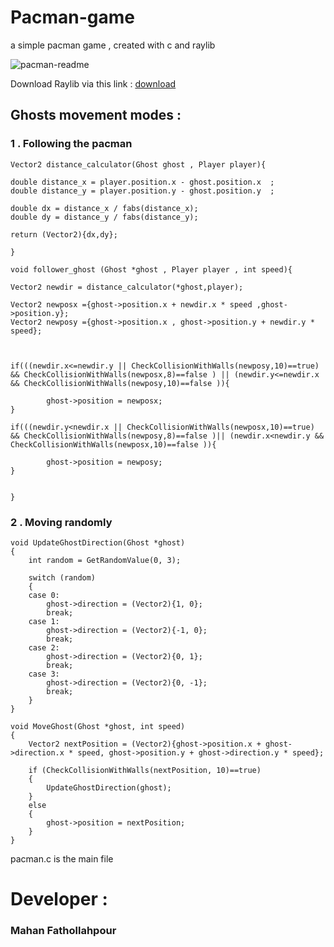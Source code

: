 # Pacman-game
a simple pacman game , created with c and raylib

![pacman-readme](https://github.com/user-attachments/assets/4db22f4b-978f-48ac-99d1-7b99e4b03088)

Download Raylib via this link : <a href="https://raysan5.itch.io/raylib/purchase?popup=1">download</a>

<h2>Ghosts movement modes :</h2>

<h3> 1 . Following the pacman</h3>

```
Vector2 distance_calculator(Ghost ghost , Player player){

double distance_x = player.position.x - ghost.position.x  ;
double distance_y = player.position.y - ghost.position.y  ;

double dx = distance_x / fabs(distance_x);
double dy = distance_y / fabs(distance_y);

return (Vector2){dx,dy};

}

void follower_ghost (Ghost *ghost , Player player , int speed){

Vector2 newdir = distance_calculator(*ghost,player);

Vector2 newposx ={ghost->position.x + newdir.x * speed ,ghost->position.y};
Vector2 newposy ={ghost->position.x , ghost->position.y + newdir.y * speed};



if(((newdir.x<=newdir.y || CheckCollisionWithWalls(newposy,10)==true) && CheckCollisionWithWalls(newposx,8)==false ) || (newdir.y<=newdir.x && CheckCollisionWithWalls(newposy,10)==false )){

        ghost->position = newposx;
}

if(((newdir.y<newdir.x || CheckCollisionWithWalls(newposx,10)==true) && CheckCollisionWithWalls(newposy,8)==false )|| (newdir.x<newdir.y && CheckCollisionWithWalls(newposx,10)==false )){

        ghost->position = newposy;
}


}
```

<h3> 2 . Moving randomly</h3>

```
void UpdateGhostDirection(Ghost *ghost)
{
    int random = GetRandomValue(0, 3);

    switch (random)
    {
    case 0:
        ghost->direction = (Vector2){1, 0};
        break;
    case 1:
        ghost->direction = (Vector2){-1, 0};
        break;
    case 2:
        ghost->direction = (Vector2){0, 1};
        break;
    case 3:
        ghost->direction = (Vector2){0, -1};
        break;
    }
}

void MoveGhost(Ghost *ghost, int speed)
{
    Vector2 nextPosition = (Vector2){ghost->position.x + ghost->direction.x * speed, ghost->position.y + ghost->direction.y * speed};

    if (CheckCollisionWithWalls(nextPosition, 10)==true)
    {
        UpdateGhostDirection(ghost);
    }
    else
    {
        ghost->position = nextPosition;
    }
}
```
pacman.c is the main file

<h1>Developer :</h1>

<h3>Mahan Fathollahpour</h3>



